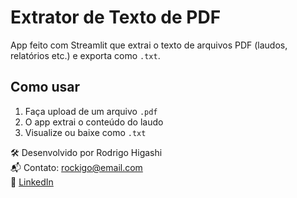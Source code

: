 # Extrator de Texto de PDF

App feito com Streamlit que extrai o texto de arquivos PDF (laudos, relatórios etc.) e exporta como `.txt`.

## Como usar

1. Faça upload de um arquivo `.pdf`
2. O app extrai o conteúdo do laudo
3. Visualize ou baixe como `.txt`

🛠️ Desenvolvido por Rodrigo Higashi  
📬 Contato: rockigo@email.com  
🔗 [LinkedIn](https://www.linkedin.com/in/rodrigohigashi/)
